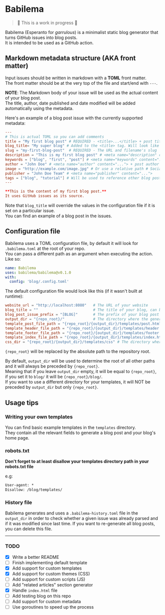 # Babilema

  
> 🚧 This is a work in progress 🚧  
  

Babilema (Esperanto for _garrulous_) is a minimalist static blog generator that
turns GitHub issues into blog posts.  
It is intended to be used as a GitHub action.

## Markdown metadata structure (AKA front matter)

Input issues should be written in markdown with a **TOML** front matter.  
The front matter should be at the very top of the file and start/end with `---`.  

**NOTE**: The Markdown body of your issue will be used as the actual content of your blog post.  
The title, author, date published and date modified will be added automatically using the metadata.  

Here's an example of a blog post issue with the currently supported metadata:  

```toml
---
# This is actual TOML so you can add comments
title = "My first blog post" # REQUIRED - <title>...</title> + post title
blog_title= "My super blog" # Added to the <title> tag. Will look like <title>My first blog post - My super blog</title>
slug = "my-first-blog-post"  # REQUIRED - The URL and filename's slug
description = "This is my first blog post" # <meta name="description" content="...">
keywords = ["blog", "first", "post"] # <meta name="keywords" content="...">
author = "John Doe" # <meta name="author" content="..."> + post author
image = "http://example.com/image.jpg" # Or use a relative path # Social media/SEO image
publisher = "John Doe Team" # <meta name="publisher" content="...">
tags = ["blog", "tutorial"] # Will be used to reference other blog posts
---

**This is the content of my first blog post.**  
It uses GitHub issues as its source.  
```

Note that `blog_title` will override the values in the configuration file if it 
is set on a particular issue.  
You can find an example of a blog post in the issues.  

## Configuration file

Babilema uses a TOML configuration file, by default it will look for
`.babilema.toml` at the root of your repo.  
You can pass a different path as an argument when executing the action.  
Like so:  
```yaml
name: Babilema
uses: babilema/babilema@v0.1.0
with:
  config: 'blog/.config.toml'
```

The default configuration file would look like this (if it wasn't built at runtime):

```toml 
website_url = "http://localhost:8080"   # The URL of your website
blog_title = ""                         # The title of your blog, can be overwritten per issue
blog_post_issue_prefix = "[BLOG]"       # The prefix of your blog post issues title
output_dir = "{repo_root}/"             # The directory where the generated html files will be saved
template_post_file_path = "{repo_root}/{output_dir}/templates/post.html"
template_header_file_path = "{repo_root}/{output_dir}/templates/header.html"
template_footer_file_path = "{repo_root}/{output_dir}/templates/footer.html"
template_index_file_path = "{repo_root}/{output_dir}/templates/index.html" # Your blog's homepage file
css_dir = "{repo_root}/{output_dir}/templates/css" # The directory where the CSS files are stored (if any)
```

`{repo_root}` will be replaced by the absolute path to the repository root.    

By default, `output_dir` will be used to determine the root of all other paths and it will always be preceded by `{repo_root}`.  
Meaning that if you leave `output_dir` empty, it will be equal to `{repo_root}`, if you set it to `blog/` it will be `{repo_root}/blog/`.  
If you want to use a different directory for your templates, it will NOT be preceded by `output_dir` but only `{repo_root}`.  

## Usage tips
### Writing your own templates
You can find basic example templates in the `templates` directory.  
They contain all the relevant fields to generate a blog post and your blog's home page.  

### robots.txt
**Don't forget to at least disallow your templates directory path in your
robots.txt file**

e.g:  
```txt
User-agent: *
Disallow: /blog/templates/
```

### History file

Babilema generates and uses a `.babilema-history.toml` file in the `output_dir` in order to
check whether a given issue was already parsed and if it was modified since
last time.  If you want to re-generate all blog posts, you can delete this
file.

---

### TODO

- [x] Write a better README
- [ ] Finish implementing default template
- [x] Add support for custom templates
- [x] Add support for custom themes (CSS)
- [ ] Add support for custom scripts (JS)
- [ ] Add "related articles" section generator
- [x] Handle `index.html` file
- [ ] Add testing blog on this repo
- [ ] Add support for custom metadata
- [ ] Use goroutines to speed up the process
